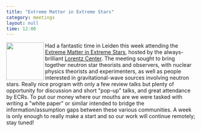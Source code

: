 ```yaml
---
title: "Extreme Matter in Extreme Stars"
category: meetings
layout: null
time: 12:00
---
```

<p>
<img src="https://www.lorentzcenter.nl/uploadedfiles/evenementImages/extreme-matter-in-extreme-stars-2024-poster-pic.jpg" width="100" align="left">
Had a fantastic time in Leiden this week attending the <a href="https://www.lorentzcenter.nl/extreme-matter-in-extreme-stars-2024.html">Extreme Matter in
Extreme Stars</a>, hosted by the always-brilliant <a href="https://www.lorentzcenter.nl">Lorentz Center</a>. The meeting sought to bring together neutron star
theorists and observers, with nuclear physics theorists and experimenters, as well as people interested in gravitational-wave sources involving neutron stars.
Really nice program with only a few review talks but plenty of opportunity for discussion and short "pop-up" talks, and great attendance by ECRs.
To put our money where our mouths are we were tasked with writing a "white paper" or similar intended to bridge the information/assumption gaps between these
various communities. A week is only enough to really make a start and so our work will continue remotely; stay tuned!</p>

